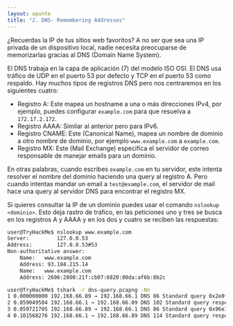 ```yaml
---
layout: apunte
title: "2. DNS- Remembering Addresses"
---
```


¿Recuerdas la IP de tus sitios web favoritos? A no ser que sea una IP privada de un dispositivo local, nadie necesita preocuparse de memorizarlas gracias al DNS (Domain Name System).

El DNS trabaja en la capa de aplicación (7) del modelo ISO OSI. El DNS usa tráfico de UDP en el puerto 53 por defecto y TCP en el puerto 53 como respaldo. Hay muchos tipos de registros DNS pero nos centraremos en los siguientes cuatro:

- Registro A: Este mapea un hostname a una o más direcciones IPv4, por ejemplo, puedes configurar `example.com` para que resuelva a `172.17.2.172`.
- Registro AAAA: Similar al anterior pero para IPv6.
- Registro CNAME: Este (Canonical Name), mapea un nombre de dominio a otro nombre de dominio, por ejemplo `www.example.com` a `example.com`.
- Registro MX: Este (Mail Exchange) especifica el servidor de correo responsable de manejar emails para un dominio.

En otras palabras, cuando escribes `example.com` en tu servidor, este intenta resolver el nombre del dominio haciendo una query al registro A. Pero cuando intentas mandar un email a `test@example.com`, el servidor de mail hace una query al servidor DNS para encontrar el registro MX.

Si quieres consultar la IP de un dominio puedes usar el comando `nslookup <dominio>`. Esto deja rastro de tráfico, en las peticiones uno y tres se busca en los registros A y AAAA y en los dos y cuatro se reciben las respuestas:

```bash
user@TryHackMe$ nslookup www.example.com 
Server:         127.0.0.53 
Address:        127.0.0.53#53  
Non-authoritative answer: 
	Name:   www.example.com 
	Address: 93.184.215.14 
	Name:   www.example.com 
	Address: 2606:2800:21f:cb07:6820:80da:af6b:8b2c
```

```bash
user@TryHackMe$ tshark -r dns-query.pcapng -Nn     
1 0.000000000 192.168.66.89 → 192.168.66.1 DNS 86 Standard query 0x2e0f A www.example.com OPT     
2 0.059049584 192.168.66.1 → 192.168.66.89 DNS 102 Standard query response 0x2e0f A www.example.com A 93.184.215.14 OPT     
3 0.059721705 192.168.66.89 → 192.168.66.1 DNS 86 Standard query 0x96e1 AAAA www.example.com OPT     
4 0.101568276 192.168.66.1 → 192.168.66.89 DNS 114 Standard query response 0x96e1 AAAA www.example.com AAAA 2606:2800:21f:cb07:6820:80da:af6b:8b2c OPT
```
